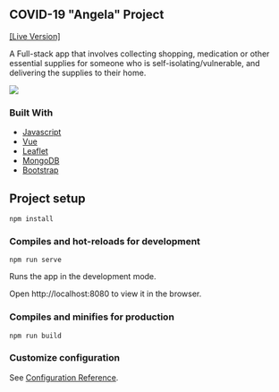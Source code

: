 ## COVID-19 "Angela" Project
[[Live Version]](https://boring-wozniak-c62dd8.netlify.app/#/)

A Full-stack app that involves collecting shopping, medication or other essential supplies for someone who is self-isolating/vulnerable, and delivering the supplies to their home.

![](https://github.com/atrp87/Covid_19_Group_Project/raw/master/Covid_A.gif)

### Built With
* [Javascript](https://www.javascript.com/)
* [Vue](https://vuejs.org/)
* [Leaflet](https://leafletjs.com/)
* [MongoDB](https://www.mongodb.com/)
* [Bootstrap](https://getbootstrap.com)

## Project setup
```
npm install
```

### Compiles and hot-reloads for development
```
npm run serve
```
Runs the app in the development mode.

Open http://localhost:8080 to view it in the browser.

### Compiles and minifies for production
```
npm run build
```

### Customize configuration
See [Configuration Reference](https://cli.vuejs.org/config/).

